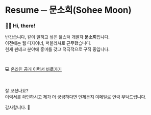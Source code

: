 # Resume ─ 문소희(Sohee Moon)

### 👋🏻 Hi, there!

반갑습니다, 같이 일하고 싶은 풀스택 개발자 **문소희**입니다.   
이전에는 웹 디자이너, 퍼블리셔로 근무했습니다.   
현재 핀테크 분야에 흥미를 갖고 적극적으로 구직 중입니다.

<br>

💻 [온라인 공개 이력서 바로가기](https://soheetech.github.io/resume/)

<br>

잘 보셨나요?   
이력서를 확인하시고 제가 더 궁금하다면 언제든지 이메일로 연락 부탁드립니다.   

감사합니다. 🤗
